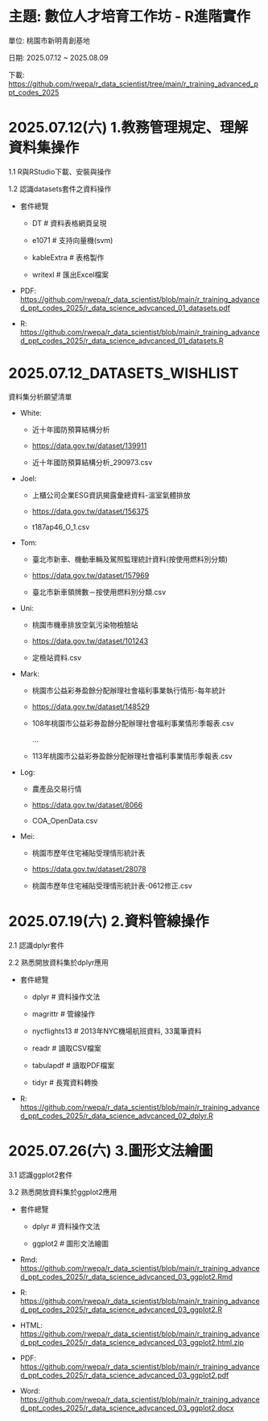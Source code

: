# 主題: 數位人才培育工作坊 - R進階實作

單位: 桃園市新明青創基地

日期: 2025.07.12 ~ 2025.08.09

下載: https://github.com/rwepa/r_data_scientist/tree/main/r_training_advanced_ppt_codes_2025

# 2025.07.12(六) 1.教務管理規定、理解資料集操作

  1.1 R與RStudio下載、安裝與操作
  
  1.2 認識datasets套件之資料操作

  + 套件總覽

    + DT          # 資料表格網頁呈現

    + e1071       # 支持向量機(svm)
    
    + kableExtra  # 表格製作
    
    + writexl     # 匯出Excel檔案
  
  + PDF: https://github.com/rwepa/r_data_scientist/blob/main/r_training_advanced_ppt_codes_2025/r_data_science_advcanced_01_datasets.pdf

  + R: https://github.com/rwepa/r_data_scientist/blob/main/r_training_advanced_ppt_codes_2025/r_data_science_advcanced_01_datasets.R

# 2025.07.12_DATASETS_WISHLIST

資料集分析願望清單

+ White:

  + 近十年國防預算結構分析

  + https://data.gov.tw/dataset/139911

  + 近十年國防預算結構分析_290973.csv

+ Joel:

  + 上櫃公司企業ESG資訊揭露彙總資料-溫室氣體排放
 
  + https://data.gov.tw/dataset/156375
 
  + t187ap46_O_1.csv

+ Tom:

  + 臺北市新車、機動車輛及駕照監理統計資料(按使用燃料別分類)

  + https://data.gov.tw/dataset/157969

  + 臺北市新車領牌數－按使用燃料別分類.csv

+ Uni:

  + 桃園市機車排放空氣污染物檢驗站
  
  + https://data.gov.tw/dataset/101243

  + 定檢站資料.csv

+ Mark:

  + 桃園市公益彩券盈餘分配辦理社會福利事業執行情形-每年統計

  + https://data.gov.tw/dataset/148529

  + 108年桃園市公益彩券盈餘分配辦理社會福利事業情形季報表.csv
  
    ...

  + 113年桃園市公益彩券盈餘分配辦理社會福利事業情形季報表.csv

+ Log:

  + 農產品交易行情

  + https://data.gov.tw/dataset/8066

  + COA_OpenData.csv

+ Mei:

  + 桃園市歷年住宅補貼受理情形統計表

  + https://data.gov.tw/dataset/28078
 
  + 桃園市歷年住宅補貼受理情形統計表-0612修正.csv

 # 2025.07.19(六) 2.資料管線操作

   2.1 認識dplyr套件

   2.2 熟悉開放資料集於dplyr應用

   + 套件總覽

      + dplyr        # 資料操作文法
      
      + magrittr     # 管線操作
      
      + nycflights13 # 2013年NYC機場航班資料, 33萬筆資料 
      
      + readr        # 讀取CSV檔案
      
      + tabulapdf    # 讀取PDF檔案
      
      + tidyr        # 長寬資料轉換

   + R: https://github.com/rwepa/r_data_scientist/blob/main/r_training_advanced_ppt_codes_2025/r_data_science_advcanced_02_dplyr.R

# 2025.07.26(六) 3.圖形文法繪圖

   3.1 認識ggplot2套件

   3.2 熟悉開放資料集於ggplot2應用

   + 套件總覽

      + dplyr        # 資料操作文法
      
      + ggplot2      # 圖形文法繪圖

   + Rmd: https://github.com/rwepa/r_data_scientist/blob/main/r_training_advanced_ppt_codes_2025/r_data_science_advcanced_03_ggplot2.Rmd

   + R: https://github.com/rwepa/r_data_scientist/blob/main/r_training_advanced_ppt_codes_2025/r_data_science_advcanced_03_ggplot2.R

   + HTML: https://github.com/rwepa/r_data_scientist/blob/main/r_training_advanced_ppt_codes_2025/r_data_science_advcanced_03_ggplot2.html.zip

   + PDF: https://github.com/rwepa/r_data_scientist/blob/main/r_training_advanced_ppt_codes_2025/r_data_science_advcanced_03_ggplot2.pdf

   + Word: https://github.com/rwepa/r_data_scientist/blob/main/r_training_advanced_ppt_codes_2025/r_data_science_advcanced_03_ggplot2.docx
